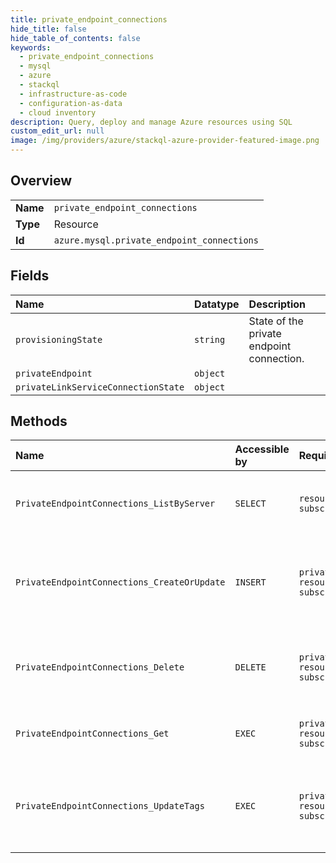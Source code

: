 ```yaml
---
title: private_endpoint_connections
hide_title: false
hide_table_of_contents: false
keywords:
  - private_endpoint_connections
  - mysql
  - azure    
  - stackql
  - infrastructure-as-code
  - configuration-as-data
  - cloud inventory
description: Query, deploy and manage Azure resources using SQL
custom_edit_url: null
image: /img/providers/azure/stackql-azure-provider-featured-image.png
---
```

  
    

## Overview
<table><tbody>
<tr><td><b>Name</b></td><td><code>private_endpoint_connections</code></td></tr>
<tr><td><b>Type</b></td><td>Resource</td></tr>
<tr><td><b>Id</b></td><td><code>azure.mysql.private_endpoint_connections</code></td></tr>
</tbody></table>

## Fields
| Name | Datatype | Description |
|:-----|:---------|:------------|
| `provisioningState` | `string` | State of the private endpoint connection. |
| `privateEndpoint` | `object` |  |
| `privateLinkServiceConnectionState` | `object` |  |
## Methods
| Name | Accessible by | Required Params | Description |
|:-----|:--------------|:----------------|:------------|
| `PrivateEndpointConnections_ListByServer` | `SELECT` | `resourceGroupName, serverName, subscriptionId` | Gets all private endpoint connections on a server. |
| `PrivateEndpointConnections_CreateOrUpdate` | `INSERT` | `privateEndpointConnectionName, resourceGroupName, serverName, subscriptionId` | Approve or reject a private endpoint connection with a given name. |
| `PrivateEndpointConnections_Delete` | `DELETE` | `privateEndpointConnectionName, resourceGroupName, serverName, subscriptionId` | Deletes a private endpoint connection with a given name. |
| `PrivateEndpointConnections_Get` | `EXEC` | `privateEndpointConnectionName, resourceGroupName, serverName, subscriptionId` | Gets a private endpoint connection. |
| `PrivateEndpointConnections_UpdateTags` | `EXEC` | `privateEndpointConnectionName, resourceGroupName, serverName, subscriptionId` | Updates private endpoint connection with the specified tags. |
